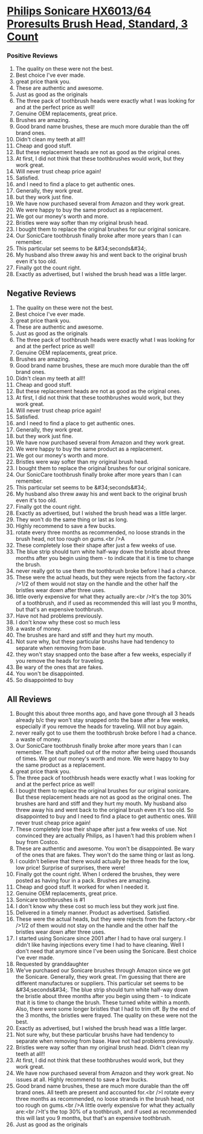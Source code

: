 # [Philips Sonicare HX6013/64 Proresults Brush Head, Standard, 3 Count](https://products.checkmycream.com/products/Philips-Sonicare-HX601364-Proresults-Brush-Head-Standard-3-Count.html)

### Positive Reviews

<ol>
      <li>The quality on these were not the best.</li>
      <li>Best choice I&#x27;ve ever made.</li>
      <li>great price thank you.</li>
      <li>These are authentic and awesome.</li>
      <li>Just as good as the originals</li>
      <li>The three pack of toothbrush heads were exactly what I was looking for and at the perfect price as well!</li>
      <li>Genuine OEM replacements, great price.</li>
      <li>Brushes are amazing.</li>
      <li>Good brand name brushes, these are much more durable than the off brand ones.</li>
      <li>Didn&#x27;t clean my teeth at all!!</li>
      <li>Cheap and good stuff.</li>
      <li>But these replacement heads are not as good as the original ones.</li>
      <li>At first, I did not think that these toothbrushes would work, but they work great.</li>
      <li>Will never trust cheap price again!</li>
      <li>Satisfied.</li>
      <li>and I need to find a place to get authentic ones.</li>
      <li>Generally, they work great.  </li>
      <li>but they work just fine.</li>
      <li>We have now purchased several from Amazon and they work great.  </li>
      <li>We were happy to buy the same product as a replacement.</li>
      <li>We got our money&#x27;s worth and more.  </li>
      <li>Bristles were way softer than my original brush head.</li>
      <li>I bought them to replace the original brushes for our original sonicare.</li>
      <li>Our SonicCare toothbrush finally broke after more years than I can remember.  </li>
      <li>This particular set seems to be &amp;#34;seconds&amp;#34;.  </li>
      <li>My husband also threw away his and went back to the original brush even it&#x27;s too old.</li>
      <li>Finally got the count right.  </li>
      <li>Exactly as advertised, but I wished the brush head was a little larger.</li>
</ol>


<h2>Negative Reviews</h2>
<ol>
<li> The quality on these were not the best.</li>
<li> Best choice I&#x27;ve ever made.</li>
<li> great price thank you.</li>
<li> These are authentic and awesome.</li>
<li> Just as good as the originals</li>
<li> The three pack of toothbrush heads were exactly what I was looking for and at the perfect price as well!</li>
<li> Genuine OEM replacements, great price.</li>
<li> Brushes are amazing.</li>
<li> Good brand name brushes, these are much more durable than the off brand ones.</li>
<li> Didn&#x27;t clean my teeth at all!!</li>
<li> Cheap and good stuff.</li>
<li> But these replacement heads are not as good as the original ones.</li>
<li> At first, I did not think that these toothbrushes would work, but they work great.</li>
<li> Will never trust cheap price again!</li>
<li> Satisfied.</li>
<li> and I need to find a place to get authentic ones.</li>
<li> Generally, they work great.  </li>
<li> but they work just fine.</li>
<li> We have now purchased several from Amazon and they work great.  </li>
<li> We were happy to buy the same product as a replacement.</li>
<li> We got our money&#x27;s worth and more.  </li>
<li> Bristles were way softer than my original brush head.</li>
<li> I bought them to replace the original brushes for our original sonicare.</li>
<li> Our SonicCare toothbrush finally broke after more years than I can remember.  </li>
<li> This particular set seems to be &amp;#34;seconds&amp;#34;.  </li>
<li> My husband also threw away his and went back to the original brush even it&#x27;s too old.</li>
<li> Finally got the count right.  </li>
<li> Exactly as advertised, but I wished the brush head was a little larger.</li>
<li> They won&#x27;t do the same thing or last as long.</li>
<li> Highly recommend to save a few bucks.</li>
<li> rotate every three months as recommended, no loose strands in the brush head, not too rough on gums.&lt;br /&gt;A</li>
<li> These completely lose their shape after just a few weeks of use.</li>
<li> The blue strip should turn white half-way down the bristle about three months after you begin using them - to indicate that it is time to change the brush.  </li>
<li> never really got to use them the toothbrush broke before I had a chance.</li>
<li> These were the actual heads, but they were rejects from the factory.&lt;br /&gt;1/2 of them would not stay on the handle and the other half the bristles wear down after three uses.</li>
<li> little overly expensive for what they actually are:&lt;br /&gt;It&#x27;s the top 30% of a toothbrush, and if used as recommended this will last you 9 months, but that&#x27;s an expensive toothbrush.</li>
<li> Have not had problems previously.</li>
<li> I don&#x27;t know why these cost so much less</li>
<li> a  waste of money.</li>
<li> The brushes are hard and stiff and they hurt my mouth.</li>
<li> Not sure why, but these particular brushs have had tendency to separate when removing from base.  </li>
<li> they won&#x27;t stay snapped onto the base after a few weeks, especially if you remove the heads for traveling.</li>
<li> Be wary of the ones that are fakes.</li>
<li> You won&#x27;t be disappointed.</li>
<li> So disappointed to buy</li>
</ol>

<h2>All Reviews</h2>

<ol>
    <li> Bought this about three months ago, and have gone through all 3 heads already b/c they won&#x27;t stay snapped onto the base after a few weeks, especially if you remove the heads for traveling. Will not buy again.</li>
    <li> never really got to use them the toothbrush broke before I had a chance. a  waste of money.</li>
    <li> Our SonicCare toothbrush finally broke after more years than I can remember.  The shaft pulled out of the motor after being used thousands of times.  We got our money&#x27;s worth and more.  We were happy to buy the same product as a replacement.</li>
    <li> great price thank you.</li>
    <li> The three pack of toothbrush heads were exactly what I was looking for and at the perfect price as well!</li>
    <li> I bought them to replace the original brushes for our original sonicare. But these replacement heads are not as good as the original ones. The brushes are hard and stiff and they hurt my mouth. My husband also threw away his and went back to the original brush even it&#x27;s too old. So disappointed to buy and I need to find a place to get authentic ones. Will never trust cheap price again!</li>
    <li> These completely lose their shape after just a few weeks of use. Not convinced they are actually Philips, as I haven&#x27;t had this problem when I buy from Costco.</li>
    <li> These are authentic and awesome. You won&#x27;t be disappointed. Be wary of the ones that are fakes. They won&#x27;t do the same thing or last as long.</li>
    <li> I couldn&#x27;t believe that there would actually be three heads for the low, low price!  Surprise of surprises, there were!</li>
    <li> Finally got the count right.  When I ordered the brushes, they were posted as having four in a pack.  Brushes are amazing.</li>
    <li> Cheap and good stuff. It worked for when I needed it.</li>
    <li> Genuine OEM replacements, great price.</li>
    <li> Sonicare toothbrushes is #1</li>
    <li> I don&#x27;t know why these cost so much less but they work just fine.</li>
    <li> Delivered in a timely manner. Product as advertised. Satisfied.</li>
    <li> These were the actual heads, but they were rejects from the factory.&lt;br /&gt;1/2 of them would not stay on the handle and the other half the bristles wear down after three uses.</li>
    <li> I started using Sonicare since 2001 after I had to have oral surgery. I didn&#x27;t like having injections every time I had to have cleaning. Well I don&#x27;t need that anymore since I&#x27;ve been using the Sonicare. Best choice I&#x27;ve ever made.</li>
    <li> Requested by granddaughter</li>
    <li> We&#x27;ve purchased our Sonicare brushes through Amazon since we got the Sonicare.  Generally, they work great.  I&#x27;m guessing that there are different manufactures or suppliers.  This particular set seems to be &amp;#34;seconds&amp;#34;.  The blue strip should turn white half-way down the bristle about three months after you begin using them - to indicate that it is time to change the brush.  These turned white within a month.  Also, there were some longer bristles that I had to trim off.  By the end of the 3 months, the bristles were frayed.  The quality on these were not the best.</li>
    <li> Exactly as advertised, but I wished the brush head was a little larger.</li>
    <li> Not sure why, but these particular brushs have had tendency to separate when removing from base.  Have not had problems previously.</li>
    <li> Bristles were way softer than my original brush head. Didn&#x27;t clean my teeth at all!!</li>
    <li> At first, I did not think that these toothbrushes would work, but they work great.</li>
    <li> We have now purchased several from Amazon and they work great.  No issues at all.  Highly recommend to save a few bucks.</li>
    <li> Good brand name brushes, these are much more durable than the off brand ones. All teeth are present and accounted for.&lt;br /&gt;I rotate every three months as recommended, no loose strands in the brush head, not too rough on gums.&lt;br /&gt;A little overly expensive for what they actually are:&lt;br /&gt;It&#x27;s the top 30% of a toothbrush, and if used as recommended this will last you 9 months, but that&#x27;s an expensive toothbrush.</li>
    <li> Just as good as the originals</li>
</ol>




